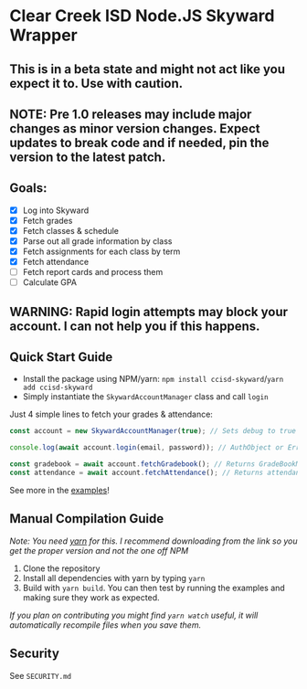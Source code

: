 # Clear Creek ISD Node.JS Skyward Wrapper

## This is in a beta state and might not act like you expect it to. Use with caution.

## NOTE: Pre 1.0 releases may include major changes as minor version changes. Expect updates to break code and if needed, pin the version to the latest patch.

## Goals:
- [x] Log into Skyward 
- [x] Fetch grades
- [x] Fetch classes & schedule
- [x] Parse out all grade information by class
- [X] Fetch assignments for each class by term
- [x] Fetch attendance 
- [ ] Fetch report cards and process them
- [ ] Calculate GPA

## WARNING: Rapid login attempts may block your account. I can not help you if this happens.

## Quick Start Guide
- Install the package using NPM/yarn: `npm install ccisd-skyward`/`yarn add ccisd-skyward` 
- Simply instantiate the `SkywardAccountManager` class and call `login`

Just 4 simple lines to fetch your grades & attendance:
```ts
const account = new SkywardAccountManager(true); // Sets debug to true

console.log(await account.login(email, password)); // AuthObject or Error

const gradebook = await account.fetchGradebook(); // Returns GradeBookManager Class or Error
const attendance = await account.fetchAttendance(); // Returns attendance related information
```

See more in the [examples](https://github.com/NicholasCoppola21/ccisd-skyward/tree/main/src/examples)!

## Manual Compilation Guide
*Note: You need [yarn](https://yarnpkg.com/) for this. I recommend downloading from the link so you get the proper version and not the one off NPM*

1. Clone the repository 
2. Install all dependencies with yarn by typing `yarn`
3. Build with `yarn build`. You can then test by running the examples and making sure they work as expected.

*If you plan on contributing you might find `yarn watch` useful, it will automatically recompile files when you save them.*

## Security

See `SECURITY.md`